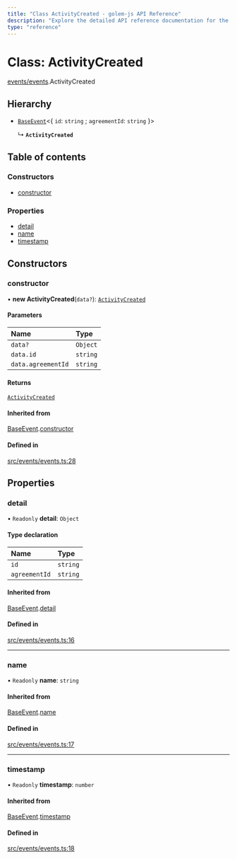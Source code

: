```yaml
---
title: "Class ActivityCreated - golem-js API Reference"
description: "Explore the detailed API reference documentation for the Class ActivityCreated within the golem-js SDK for the Golem Network."
type: "reference"
---
```

# Class: ActivityCreated

[events/events](../modules/events_events).ActivityCreated

## Hierarchy

- [`BaseEvent`](events_events.BaseEvent)\<\{ `id`: `string` ; `agreementId`: `string`  }\>

  ↳ **`ActivityCreated`**

## Table of contents

### Constructors

- [constructor](events_events.ActivityCreated#constructor)

### Properties

- [detail](events_events.ActivityCreated#detail)
- [name](events_events.ActivityCreated#name)
- [timestamp](events_events.ActivityCreated#timestamp)

## Constructors

### constructor

• **new ActivityCreated**(`data?`): [`ActivityCreated`](events_events.ActivityCreated)

#### Parameters

| Name | Type |
| :------ | :------ |
| `data?` | `Object` |
| `data.id` | `string` |
| `data.agreementId` | `string` |

#### Returns

[`ActivityCreated`](events_events.ActivityCreated)

#### Inherited from

[BaseEvent](events_events.BaseEvent).[constructor](events_events.BaseEvent#constructor)

#### Defined in

[src/events/events.ts:28](https://github.com/golemfactory/golem-js/blob/552d481/src/events/events.ts#L28)

## Properties

### detail

• `Readonly` **detail**: `Object`

#### Type declaration

| Name | Type |
| :------ | :------ |
| `id` | `string` |
| `agreementId` | `string` |

#### Inherited from

[BaseEvent](events_events.BaseEvent).[detail](events_events.BaseEvent#detail)

#### Defined in

[src/events/events.ts:16](https://github.com/golemfactory/golem-js/blob/552d481/src/events/events.ts#L16)

___

### name

• `Readonly` **name**: `string`

#### Inherited from

[BaseEvent](events_events.BaseEvent).[name](events_events.BaseEvent#name)

#### Defined in

[src/events/events.ts:17](https://github.com/golemfactory/golem-js/blob/552d481/src/events/events.ts#L17)

___

### timestamp

• `Readonly` **timestamp**: `number`

#### Inherited from

[BaseEvent](events_events.BaseEvent).[timestamp](events_events.BaseEvent#timestamp)

#### Defined in

[src/events/events.ts:18](https://github.com/golemfactory/golem-js/blob/552d481/src/events/events.ts#L18)
